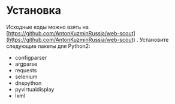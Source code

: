 # Установка

Исходные коды можно взять на [https://github.com/AntonKuzminRussia/web-scout](https://github.com/AntonKuzminRussia/web-scout) . Установите следующие пакеты для Python2: 

* configparser 
* argparse 
* requests 
* selenium 
* dnspython 
* pyvirtualdisplay 
* lxml


